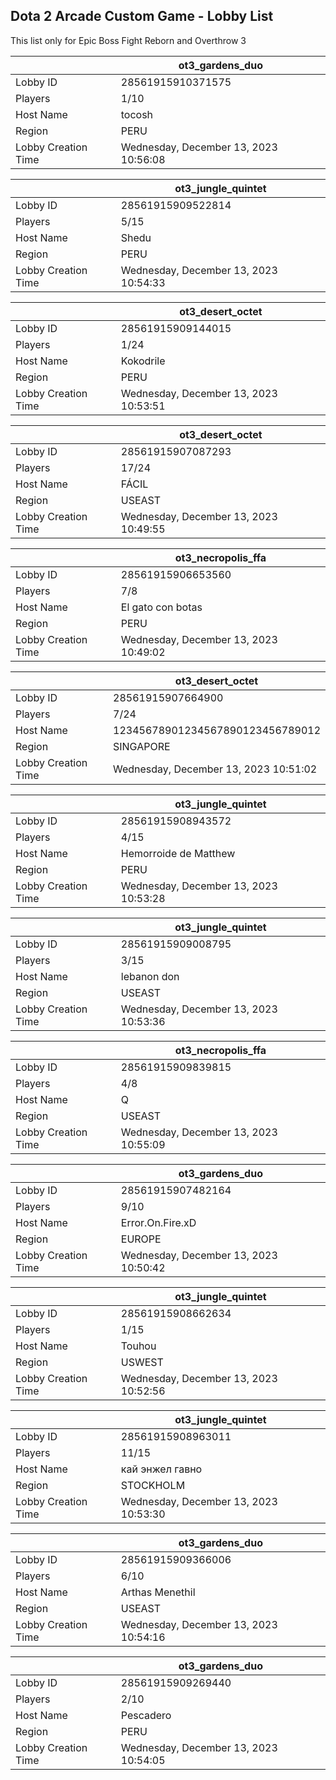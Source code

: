 ## Dota 2 Arcade Custom Game - Lobby List

This list only for Epic Boss Fight Reborn and Overthrow 3

|  | ot3_gardens_duo |
| ------ | ------ |
| Lobby ID | 28561915910371575 |
| Players | 1/10 |
| Host Name | tocosh |
| Region | PERU |
| Lobby Creation Time | Wednesday, December 13, 2023 10:56:08 |


|  | ot3_jungle_quintet |
| ------ | ------ |
| Lobby ID | 28561915909522814 |
| Players | 5/15 |
| Host Name | Shedu |
| Region | PERU |
| Lobby Creation Time | Wednesday, December 13, 2023 10:54:33 |


|  | ot3_desert_octet |
| ------ | ------ |
| Lobby ID | 28561915909144015 |
| Players | 1/24 |
| Host Name | Kokodrile |
| Region | PERU |
| Lobby Creation Time | Wednesday, December 13, 2023 10:53:51 |


|  | ot3_desert_octet |
| ------ | ------ |
| Lobby ID | 28561915907087293 |
| Players | 17/24 |
| Host Name | FÁCIL |
| Region | USEAST |
| Lobby Creation Time | Wednesday, December 13, 2023 10:49:55 |


|  | ot3_necropolis_ffa |
| ------ | ------ |
| Lobby ID | 28561915906653560 |
| Players | 7/8 |
| Host Name | El gato con botas |
| Region | PERU |
| Lobby Creation Time | Wednesday, December 13, 2023 10:49:02 |


|  | ot3_desert_octet |
| ------ | ------ |
| Lobby ID | 28561915907664900 |
| Players | 7/24 |
| Host Name | 12345678901234567890123456789012 |
| Region | SINGAPORE |
| Lobby Creation Time | Wednesday, December 13, 2023 10:51:02 |


|  | ot3_jungle_quintet |
| ------ | ------ |
| Lobby ID | 28561915908943572 |
| Players | 4/15 |
| Host Name | Hemorroide de Matthew |
| Region | PERU |
| Lobby Creation Time | Wednesday, December 13, 2023 10:53:28 |


|  | ot3_jungle_quintet |
| ------ | ------ |
| Lobby ID | 28561915909008795 |
| Players | 3/15 |
| Host Name | lebanon don |
| Region | USEAST |
| Lobby Creation Time | Wednesday, December 13, 2023 10:53:36 |


|  | ot3_necropolis_ffa |
| ------ | ------ |
| Lobby ID | 28561915909839815 |
| Players | 4/8 |
| Host Name | Q |
| Region | USEAST |
| Lobby Creation Time | Wednesday, December 13, 2023 10:55:09 |


|  | ot3_gardens_duo |
| ------ | ------ |
| Lobby ID | 28561915907482164 |
| Players | 9/10 |
| Host Name | Error.On.Fire.xD |
| Region | EUROPE |
| Lobby Creation Time | Wednesday, December 13, 2023 10:50:42 |


|  | ot3_jungle_quintet |
| ------ | ------ |
| Lobby ID | 28561915908662634 |
| Players | 1/15 |
| Host Name | Touhou |
| Region | USWEST |
| Lobby Creation Time | Wednesday, December 13, 2023 10:52:56 |


|  | ot3_jungle_quintet |
| ------ | ------ |
| Lobby ID | 28561915908963011 |
| Players | 11/15 |
| Host Name | кай энжел гавно |
| Region | STOCKHOLM |
| Lobby Creation Time | Wednesday, December 13, 2023 10:53:30 |


|  | ot3_gardens_duo |
| ------ | ------ |
| Lobby ID | 28561915909366006 |
| Players | 6/10 |
| Host Name | Arthas Menethil |
| Region | USEAST |
| Lobby Creation Time | Wednesday, December 13, 2023 10:54:16 |


|  | ot3_gardens_duo |
| ------ | ------ |
| Lobby ID | 28561915909269440 |
| Players | 2/10 |
| Host Name | Pescadero |
| Region | PERU |
| Lobby Creation Time | Wednesday, December 13, 2023 10:54:05 |


